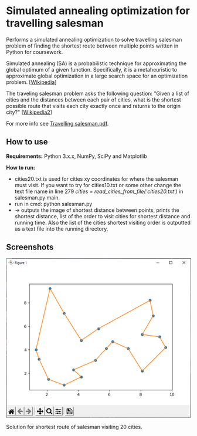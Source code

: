 # Simulated annealing optimization for travelling salesman

Performs a simulated annealing optimization to solve travelling salesman problem of finding the shortest route between multiple points written in Python for coursework.

Simulated annealing (SA) is a probabilistic technique for approximating the global optimum of a given function. Specifically, it is a metaheuristic to approximate global optimization in a large search space for an optimization problem. [[Wikipedia](https://en.wikipedia.org/wiki/Simulated_annealing)]

The traveling salesman problem asks the following question: "Given a list of cities and the distances between each pair of cities, what is the shortest possible route that visits each city exactly once and returns to the origin city?" [[Wikipedia2](https://en.wikipedia.org/wiki/Travelling_salesman_problem)]

For more info see [Travelling salesman.pdf](https://github.com/pitkanenlauri/salesman/blob/main/Travelling%20salesman.pdf).

## How to use

**Requirements:** Python 3.x.x, NumPy, SciPy and Matplotlib

**How to run:**
- cities20.txt is used for cities xy coordinates for where the salesman must visit. If you want to try for cities10.txt or some other change the text file name in line 279 *cities = read_cities_from_file('cities20.txt')* in salesman.py main.
- run in cmd: python salesman.py
- -> outputs the image of shortest distance between points, prints the shortest distance, list of the order to visit cities for shortest distance and running time. Also the list of the cities shortest visiting order is outputted as a text file into the running directory.

## Screenshots

![Shortest route with 20 cities.](/salesman_screenshot_cities20.png)

Solution for shortest route of salesman visiting 20 cities.
